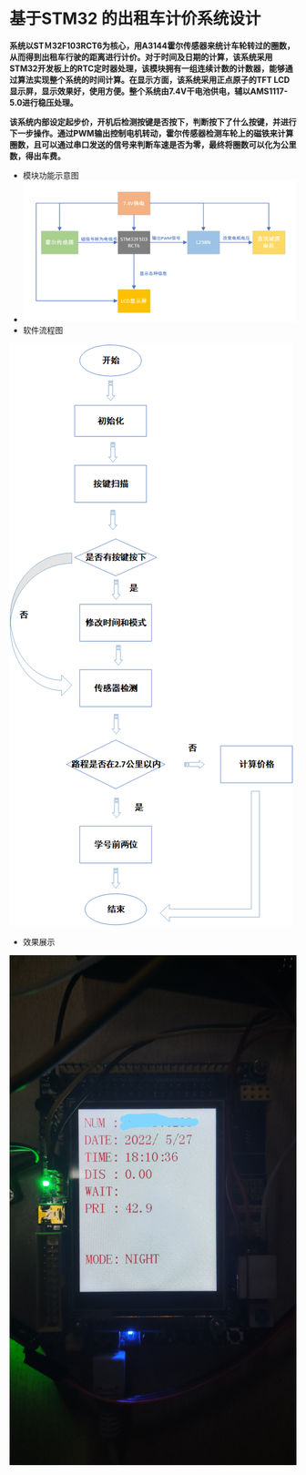 # 基于STM32 的出租车计价系统设计

​		**系统以STＭ32F103RCT6为核心，用A3144霍尔传感器来统计车轮转过的圈数，从而得到出租车行驶的距离进行计价。对于时间及日期的计算，该系统采用STM32开发板上的RTC定时器处理，该模块拥有一组连续计数的计数器，能够通过算法实现整个系统的时间计算。在显示方面，该系统采用正点原子的TFT LCD显示屏，显示效果好，使用方便。整个系统由7.4V干电池供电，辅以AMS1117-5.0进行稳压处理。**

​		**该系统内部设定起步价，开机后检测按键是否按下，判断按下了什么按键，并进行下一步操作。通过PWM输出控制电机转动，霍尔传感器检测车轮上的磁铁来计算圈数，且可以通过串口发送的信号来判断车速是否为零，最终将圈数可以化为公里数，得出车费。**

- 模块功能示意图
- ![](.\功能模块.png)
- 软件流程图

![](.\软件流程.png)

- 效果展示

![](.\效果展示.jpg)